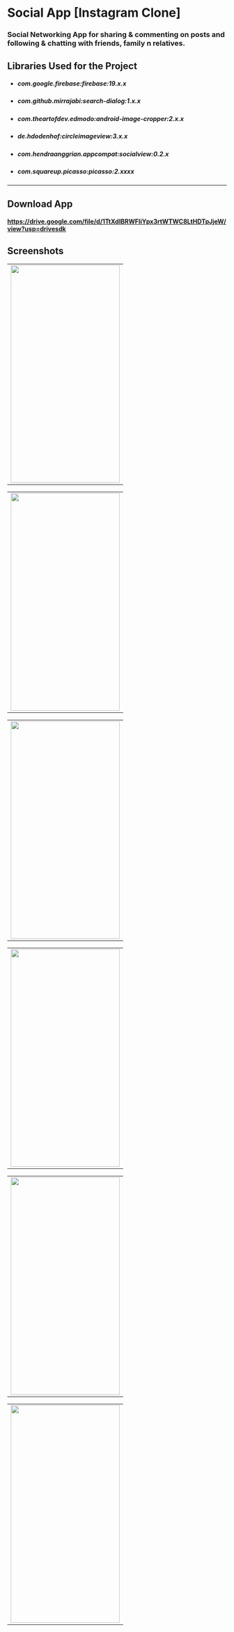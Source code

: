 # Social App [Instagram Clone]
### Social Networking App for sharing & commenting on posts and following & chatting with friends, family n relatives.
 
## Libraries Used for the Project

* ##### com.google.firebase:firebase:19.x.x
* ##### com.github.mirrajabi:search-dialog:1.x.x
* ##### com.theartofdev.edmodo:android-image-cropper:2.x.x
* ##### de.hdodenhof:circleimageview:3.x.x
* ##### com.hendraanggrian.appcompat:socialview:0.2.x
* ##### com.squareup.picasso:picasso:2.xxxx
---


## Download App
#### https://drive.google.com/file/d/1TtXdIBRWFIiYpx3rtWTWC8LtHDTpJjeW/view?usp=drivesdk


## Screenshots  

<table><tr><td>
    <img src="https://user-images.githubusercontent.com/53964520/106387211-bede1300-63fe-11eb-92d3-3f69b7cace9d.jpg" height="500" width="250" />
</td></tr></table>

<table><tr><td>
    <img src="https://user-images.githubusercontent.com/53964520/106387213-c0a7d680-63fe-11eb-8896-5d3c51f5a24b.jpg" height="500" width="250" />
</td></tr></table>

<table><tr><td>
    <img src="https://user-images.githubusercontent.com/53964520/106387214-c1406d00-63fe-11eb-9ca3-25f7a030eacb.jpg" height="500" width="250" />
</td></tr></table>

<table><tr><td>
    <img src="https://user-images.githubusercontent.com/53964520/106387217-c1d90380-63fe-11eb-9588-12966ce19e83.jpg" height="500" width="250" />
</td></tr></table>

<table><tr><td>
    <img src="https://user-images.githubusercontent.com/53964520/106387218-c2719a00-63fe-11eb-8a57-0606cd611aae.jpg" height="500" width="250" />
</td></tr></table>

<table><tr><td>
    <img src="https://user-images.githubusercontent.com/53964520/106387219-c30a3080-63fe-11eb-9c1c-1c540423dc00.jpg" height="500" width="250" />
</td></tr></table>
